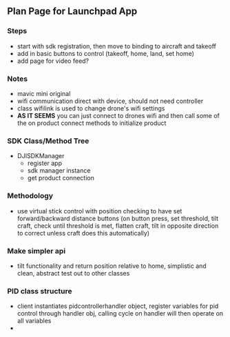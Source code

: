 ## Plan Page for Launchpad App
### Steps

* start with sdk registration, then move to binding to aircraft and takeoff
* add in basic buttons to control (takeoff, home, land, set home)
* add page for video feed?


### Notes
* mavic mini original
* wifi communication direct with device, should not need controller
* class wifilink is used to change drone's wifi settings
* **AS IT SEEMS** you can just connect to drones wifi and then call some of the on product connect methods to initialize product

### SDK Class/Method Tree
* DJISDKManager
	* register app
	* sdk manager instance
	* get product connection
	
### Methodology
* use virtual stick control with position checking to have set forward/backward distance buttons (on button press, set threshold, tilt craft, check until threshold is met, flatten craft, tilt in opposite direction to correct unless craft does this automatically)


### Make simpler api
* tilt functionality and return position relative to home, simplistic and clean, abstract test out to other classes 


### PID class structure

* client instantiates pidcontrollerhandler object, register variables for pid control through handler obj, calling cycle on handler will then operate on all variables
*  